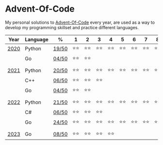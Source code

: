 # Advent-Of-Code
My personal solutions to [Advent-Of-Code](https://adventofcode.com/) every year, are used as a way to develop my programming skillset and practice different languages.

| Year                                  | Language  | %                                                                                          | 1   | 2   | 3   | 4   | 5   | 6   | 7   | 8   | 9   | 10  | 11  | 12  | 13  | 14  | 15  | 16  | 17  | 18  | 19  | 20  | 21  | 22  | 23  | 24  | 25  |
|---------------------------------------|-----------|--------------------------------------------------------------------------------------------|-----|-----|-----|-----|-----|-----|-----|-----|-----|-----|-----|-----|-----|-----|-----|-----|-----|-----|-----|-----|-----|-----|-----|-----|-----|
| [2020](https://adventofcode.com/2020) | Python    | [19/50](https://github.com/Shellywell123/Advent-Of-Code/tree/main/AdventOfCode2020/Python) |⭐⭐|⭐⭐|⭐⭐|⭐⭐|⭐⭐|⭐⭐|⭐⭐|⭐⭐|⭐⭐|⭐   |     |     |     |     |     |     |     |     |     |     |     |     |     |     |     |
|                                       | Go        | [04/50](https://github.com/Shellywell123/Advent-Of-Code/tree/main/AdventOfCode2020/Go)     |⭐⭐|⭐⭐|     |     |     |     |     |     |     |     |     |     |     |     |     |     |     |     |     |     |     |     |     |     |     |
|                                       |           |                                                                                            |     |     |     |     |     |     |     |     |     |     |     |     |     |     |     |     |     |     |     |     |     |     |     |     |     |
| [2021](https://adventofcode.com/2021) | Python    | [20/50](https://github.com/Shellywell123/Advent-Of-Code/tree/main/AdventOfCode2021/Python) |⭐⭐|⭐⭐|⭐⭐|⭐⭐|⭐⭐|⭐⭐|⭐⭐|⭐⭐|⭐⭐|⭐⭐|     |     |     |     |     |     |     |     |     |     |     |     |     |     |     |
|                                       | C++       | [06/50](https://github.com/Shellywell123/Advent-Of-Code/tree/main/AdventOfCode2021/C++)    |⭐⭐|⭐⭐|⭐⭐|     |     |     |     |     |     |     |     |     |     |     |     |     |     |     |     |     |     |     |     |     |     |
|                                       | Go        | [04/50](https://github.com/Shellywell123/Advent-Of-Code/tree/main/AdventOfCode2021/Go)     |⭐⭐|⭐⭐|     |     |     |     |     |     |     |     |     |     |     |     |     |     |     |     |     |     |     |     |     |     |     |
|                                       |           |                                                                                            |     |     |     |     |     |     |     |     |     |     |     |     |     |     |     |     |     |     |     |     |     |     |     |     |     |
| [2022](https://adventofcode.com/2022) | Python    | [21/50](https://github.com/Shellywell123/Advent-Of-Code/tree/main/AdventOfCode2022/Python) |⭐⭐|⭐⭐|⭐⭐|⭐⭐|⭐⭐|⭐⭐|⭐⭐|⭐⭐|⭐⭐|⭐⭐|⭐⭐|⭐⭐|⭐⭐|⭐⭐|⭐⭐|⭐⭐|⭐   |⭐⭐|     |⭐  |     |     |⭐⭐|     |     |
|                                       | C#        | [06/50](https://github.com/Shellywell123/Advent-Of-Code/tree/main/AdventOfCode2022/C%23)   |⭐⭐|⭐⭐|⭐⭐|     |     |     |     |     |     |     |     |     |     |     |     |     |     |     |     |     |     |     |     |     |     |
|                                       | Go        | [24/50](https://github.com/Shellywell123/Advent-Of-Code/tree/main/AdventOfCode2022/Go)     |⭐⭐|⭐⭐|⭐⭐|⭐⭐|⭐⭐|⭐⭐|⭐⭐|⭐⭐|⭐⭐|⭐⭐|⭐⭐|⭐⭐|     |     |     |     |     |     |     |     |     |     |     |     |     |
|                                       |           |                                                                                            |     |     |     |     |     |     |     |     |     |     |     |     |     |     |     |     |     |     |     |     |     |     |     |     |     |
| [2023](https://adventofcode.com/2023) | Go        | [08/50](https://github.com/Shellywell123/Advent-Of-Code/tree/main/AdventOfCode2023/Go)     |⭐⭐|⭐⭐|⭐⭐|⭐⭐|     |     |     |     |     |     |     |     |     |     |     |     |     |     |     |     |     |     |     |     |     |
